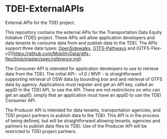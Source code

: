 # TDEI-ExternalAPIs
External APIs for the TDEI project.

This repository contains the external APIs for the Transportation Data Equity Initiative (TDEI) project. These APIs will allow application developers and data tenants to consume data from and publish data to the TDEI. The APIs support three data types: [OpenSidewalks](https://www.opensidewalks.com), [GTFS-Pathways](https://developers.google.com/transit/gtfs/reference) and [GTFS-Flex-v2[(https://github.com/MobilityData/gtfs-flex/blob/master/spec/reference.md).

The Consumer API is intended for application developers to use to retrieve data from the TDEI. The initial API - v1.0 / MVP - is straightforward supporting retrieval of OSW data by bounding box and and retrieval of GTFS data by agency. Applications must register and get an API key, called an appID in the TDEI API, to use the API. There are not restrictions on who can get an appID, simply that an application must have an appID to use the TDEI Consumer API. 

The Producer API is intended for data tenants, transportation agencies, and TDEI project partners to publish data to the TDEI. This API is in the process of being defined, but will be straightforward allowing tenants, agencies and partners to publish data files to TDEI. Use of the Producer API will be restricted to TDEI project partners.

